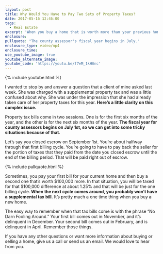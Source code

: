 ```yaml
---
layout: post
title: Why Would You Have to Pay Two Sets of Property Taxes?
date: 2017-05-16 12:46:00
tags:
  - Real Estate
excerpt: 'When you buy a home that is worth more than your previous home, you will probably have to pay a second property tax bill. Here’s an explanation why.'
enclosure:
pullquote: "The county assessor's fiscal year begins in July."
enclosure_type: video/mp4
enclosure_time:
use_youtube_image: true
youtube_alternate_image:
youtube_code: 'https://youtu.be/f7eM_1kHGnc'
---
```



{% include youtube.html %}

I wanted to stop by and answer a question that a client of mine asked last week. She was charged with a supplemental property tax and was a little confused about why. She was under the impression that she had already taken care of her property taxes for this year. **Here’s a little clarity on this complex issue.**

Property tax bills come in two sessions. One is for the first six months of the year, and the other is for the next six months of the year. **The fiscal year for county assessors begins on July 1st, so we can get into some tricky situations because of that.**

Let’s say you closed escrow on September 1st. You’re about halfway through that first billing cycle. You’re going to have to pay back the seller for the portion of taxes that they paid from the date you closed escrow until the end of the billing period. That will be paid right out of escrow.

{% include pullquote.html %}

Sometimes, you pay your first bill for your current home and then buy a second one that’s worth $100,000 more. In that situation, you will be taxed for that $100,000 difference at about 1.25% and that will be just for the one billing cycle. **When the next cycle comes around, you probably won’t have a supplemental tax bill.** It’s pretty much a one time thing when you buy a new home.

The easy way to remember when that tax bills come is with the phrase “No Darn Fooling Around.” Your first bill comes out in November, and it’s delinquent in December. Your second bill comes out in February, and is delinquent in April. Remember those things.

If you have any other questions or want more information about buying or selling a home, give us a call or send us an email. We would love to hear from you.